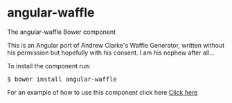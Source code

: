 # angular-waffle
The angular-waffle Bower component

This is an Angular port of Andrew Clarke's Waffle Generator, written without his permission but hopefully with his consent. I am his nephew after all...

To install the component run:
<pre>
$ bower install angular-waffle
</pre>



For an example of how to use this component click here <a href="https://github.com/Beclamide/angular-waffle-example">Click here</a>